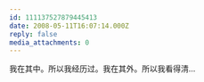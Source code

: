 ```yaml
---
id: 111137527879445413
date: 2008-05-11T16:07:14.000Z
reply: false
media_attachments: 0
---
```


我在其中。所以我经历过。我在其外。所以我看得清...

